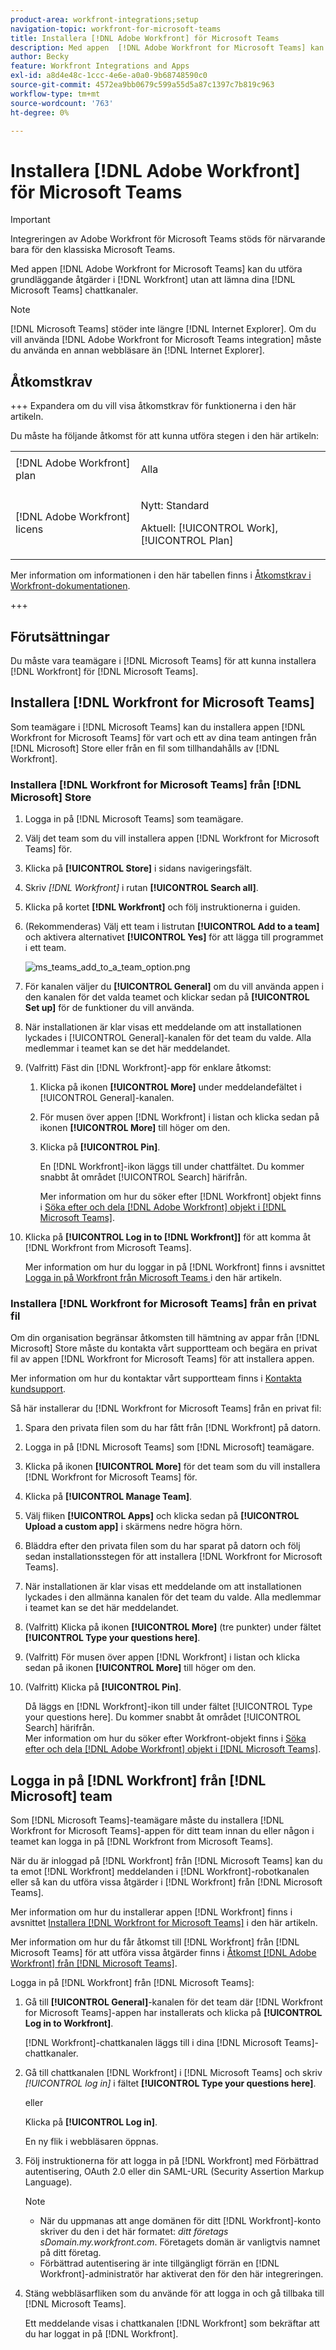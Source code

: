 ```yaml
---
product-area: workfront-integrations;setup
navigation-topic: workfront-for-microsoft-teams
title: Installera [!DNL Adobe Workfront] för Microsoft Teams
description: Med appen  [!DNL Adobe Workfront for Microsoft Teams] kan du utföra grundläggande åtgärder i [!DNL Workfront] utan att lämna dina [!DNL Microsoft Teams] chattkanaler.
author: Becky
feature: Workfront Integrations and Apps
exl-id: a8d4e48c-1ccc-4e6e-a0a0-9b68748590c0
source-git-commit: 4572ea9bb0679c599a55d5a87c1397c7b819c963
workflow-type: tm+mt
source-wordcount: '763'
ht-degree: 0%

---
```


# Installera [!DNL Adobe Workfront] för Microsoft Teams

<!-- Audited: 1/2024 -->

>[!IMPORTANT]
>
>Integreringen av Adobe Workfront för Microsoft Teams stöds för närvarande bara för den klassiska Microsoft Teams.


Med appen [!DNL Adobe Workfront for Microsoft Teams] kan du utföra grundläggande åtgärder i [!DNL Workfront] utan att lämna dina [!DNL Microsoft Teams] chattkanaler.

>[!NOTE]
>
>[!DNL Microsoft Teams] stöder inte längre [!DNL Internet Explorer]. Om du vill använda [!DNL Adobe Workfront for Microsoft Teams integration] måste du använda en annan webbläsare än [!DNL Internet Explorer].


## Åtkomstkrav

+++ Expandera om du vill visa åtkomstkrav för funktionerna i den här artikeln.

Du måste ha följande åtkomst för att kunna utföra stegen i den här artikeln:

<table style="table-layout:auto"> 
 <col> 
 <col> 
 <tbody> 
  <tr> 
   <td role="rowheader">[!DNL Adobe Workfront] plan</td> 
   <td> <p>Alla</p> </td> 
  </tr> 
  <tr> 
   <td role="rowheader">[!DNL Adobe Workfront] licens</td> 
   <td><p>Nytt: Standard</p>
    <p>Aktuell: [!UICONTROL Work], [!UICONTROL Plan]</p> </td> 
  </tr> 
 </tbody> 
</table>

Mer information om informationen i den här tabellen finns i [Åtkomstkrav i Workfront-dokumentationen](/help/quicksilver/administration-and-setup/add-users/access-levels-and-object-permissions/access-level-requirements-in-documentation.md).

+++

## Förutsättningar

Du måste vara teamägare i [!DNL Microsoft Teams] för att kunna installera [!DNL Workfront] för [!DNL Microsoft Teams].

## Installera [!DNL Workfront for Microsoft Teams]

Som teamägare i [!DNL Microsoft Teams] kan du installera appen [!DNL Workfront for Microsoft Teams] för vart och ett av dina team antingen från [!DNL Microsoft] Store eller från en fil som tillhandahålls av [!DNL Workfront].

### Installera [!DNL Workfront for Microsoft Teams] från [!DNL Microsoft] Store

1. Logga in på [!DNL Microsoft Teams] som teamägare.
1. Välj det team som du vill installera appen [!DNL Workfront for Microsoft Teams] för.
1. Klicka på **[!UICONTROL Store]** i sidans navigeringsfält.

1. Skriv *[!DNL Workfront]* i rutan **[!UICONTROL Search all]**.

1. Klicka på kortet **[!DNL Workfront]** och följ instruktionerna i guiden.
1. (Rekommenderas) Välj ett team i listrutan **[!UICONTROL Add to a team]** och aktivera alternativet **[!UICONTROL Yes]** för att lägga till programmet i ett team.

   ![ms_teams_add_to_a_team_option.png](assets/ms-teams-add-to-a-team-option-350x122.png)

1. För kanalen väljer du **[!UICONTROL General]** om du vill använda appen i den kanalen för det valda teamet och klickar sedan på **[!UICONTROL Set up]** för de funktioner du vill använda.

1. När installationen är klar visas ett meddelande om att installationen lyckades i [!UICONTROL General]-kanalen för det team du valde. Alla medlemmar i teamet kan se det här meddelandet.
1. (Valfritt) Fäst din [!DNL Workfront]-app för enklare åtkomst:

   1. Klicka på ikonen **[!UICONTROL More]** under meddelandefältet i [!UICONTROL General]-kanalen.

   1. För musen över appen [!DNL Workfront] i listan och klicka sedan på ikonen **[!UICONTROL More]** till höger om den.

   1. Klicka på **[!UICONTROL Pin]**.

      En [!DNL Workfront]-ikon läggs till under chattfältet. Du kommer snabbt åt området [!UICONTROL Search] härifrån.

      Mer information om hur du söker efter [!DNL Workfront] objekt finns i [Söka efter och dela [!DNL Adobe Workfront] objekt i [!DNL Microsoft Teams]](../../workfront-integrations-and-apps/using-workfront-with-microsoft-teams/search-for-and-share-wf-items-in-ms-teams.md).

1. Klicka på **[!UICONTROL Log in to [!DNL Workfront]]** för att komma åt [!DNL Workfront from Microsoft Teams].

   Mer information om hur du loggar in på [!DNL Workfront] finns i avsnittet [Logga in på Workfront från Microsoft Teams ](#log-in-to-workfront-from-microsoft-teams) i den här artikeln.

### Installera [!DNL Workfront for Microsoft Teams] från en privat fil

Om din organisation begränsar åtkomsten till hämtning av appar från [!DNL Microsoft] Store måste du kontakta vårt supportteam och begära en privat fil av appen [!DNL Workfront for Microsoft Teams] för att installera appen.

Mer information om hur du kontaktar vårt supportteam finns i [Kontakta kundsupport](../../workfront-basics/tips-tricks-and-troubleshooting/contact-customer-support.md).

Så här installerar du [!DNL Workfront for Microsoft Teams] från en privat fil:

1. Spara den privata filen som du har fått från [!DNL Workfront] på datorn.
1. Logga in på [!DNL Microsoft Teams] som [!DNL Microsoft] teamägare.
1. Klicka på ikonen **[!UICONTROL More]** för det team som du vill installera [!DNL Workfront for Microsoft Teams] för.

1. Klicka på **[!UICONTROL Manage Team]**.
1. Välj fliken **[!UICONTROL Apps]** och klicka sedan på **[!UICONTROL Upload a custom app]** i skärmens nedre högra hörn.

1. Bläddra efter den privata filen som du har sparat på datorn och följ sedan installationsstegen för att installera [!DNL Workfront for Microsoft Teams].
1. När installationen är klar visas ett meddelande om att installationen lyckades i den allmänna kanalen för det team du valde. Alla medlemmar i teamet kan se det här meddelandet.
1. (Valfritt) Klicka på ikonen **[!UICONTROL More]** (tre punkter) under fältet **[!UICONTROL Type your questions here]**.

1. (Valfritt) För musen över appen [!DNL Workfront] i listan och klicka sedan på ikonen **[!UICONTROL More]** till höger om den.

1. (Valfritt) Klicka på **[!UICONTROL Pin]**.

   Då läggs en [!DNL Workfront]-ikon till under fältet [!UICONTROL Type your questions here]. Du kommer snabbt åt området [!UICONTROL Search] härifrån.\
   Mer information om hur du söker efter Workfront-objekt finns i [Söka efter och dela [!DNL Adobe Workfront] objekt i [!DNL Microsoft Teams]](../../workfront-integrations-and-apps/using-workfront-with-microsoft-teams/search-for-and-share-wf-items-in-ms-teams.md).

## Logga in på [!DNL Workfront] från [!DNL Microsoft] team

Som [!DNL Microsoft Teams]-teamägare måste du installera [!DNL Workfront for Microsoft Teams]-appen för ditt team innan du eller någon i teamet kan logga in på [!DNL Workfront from Microsoft Teams].

När du är inloggad på [!DNL Workfront] från [!DNL Microsoft Teams] kan du ta emot [!DNL Workfront] meddelanden i [!DNL Workfront]-robotkanalen eller så kan du utföra vissa åtgärder i [!DNL Workfront] från [!DNL Microsoft Teams].

Mer information om hur du installerar appen [!DNL Workfront] finns i avsnittet [Installera [!DNL Workfront for Microsoft Teams]](#install-workfront-for-microsoft-teams) i den här artikeln.

Mer information om hur du får åtkomst till [!DNL Workfront] från [!DNL Microsoft Teams] för att utföra vissa åtgärder finns i [Åtkomst [!DNL Adobe Workfront] från [!DNL Microsoft Teams]](../../workfront-integrations-and-apps/using-workfront-with-microsoft-teams/access-workfront-from-ms-teams.md).

Logga in på [!DNL Workfront] från [!DNL Microsoft Teams]:

1. Gå till **[!UICONTROL General]**-kanalen för det team där [!DNL Workfront for Microsoft Teams]-appen har installerats och klicka på **[!UICONTROL Log in to Workfront]**.

   [!DNL Workfront]-chattkanalen läggs till i dina [!DNL Microsoft Teams]-chattkanaler.

1. Gå till chattkanalen [!DNL Workfront] i [!DNL Microsoft Teams] och skriv *[!UICONTROL log in]* i fältet **[!UICONTROL Type your questions here]**.

   eller

   Klicka på **[!UICONTROL Log in]**.

   En ny flik i webbläsaren öppnas.

1. Följ instruktionerna för att logga in på [!DNL Workfront] med Förbättrad autentisering, OAuth 2.0 eller din SAML-URL (Security Assertion Markup Language).

   >[!NOTE]
   >
   >* När du uppmanas att ange domänen för ditt [!DNL Workfront]-konto skriver du den i det här formatet: *ditt företags sDomain.my.workfront.com*. Företagets domän är vanligtvis namnet på ditt företag.
   >* Förbättrad autentisering är inte tillgängligt förrän en [!DNL Workfront]-administratör har aktiverat den för den här integreringen.


1. Stäng webbläsarfliken som du använde för att logga in och gå tillbaka till [!DNL Microsoft Teams].

   Ett meddelande visas i chattkanalen [!DNL Workfront] som bekräftar att du har loggat in på [!DNL Workfront].
